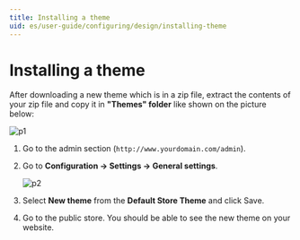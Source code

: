 ```yaml
---
title: Installing a theme
uid: es/user-guide/configuring/design/installing-theme
---
```


# Installing a theme

After downloading a new theme which is in a zip file, extract the contents of your zip file and copy it in **"Themes" folder** like shown on the picture below:

![p1](_static/installing-theme/instal_theme1.jpg)

1. Go to the admin section (`http://www.yourdomain.com/admin`).
2. Go to **Configuration → Settings → General settings**.
    
    ![p2](_static/installing-theme/instal_theme2.png)

3. Select **New theme** from the **Default Store Theme** and click Save.

4. Go to the public store. You should be able to see the new theme on your website.